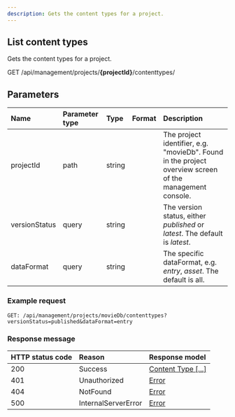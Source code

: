 ```yaml
---
description: Gets the content types for a project.
---
```

## List content types

Gets the content types for a project.

<span class="label label--get">GET</span> /api/management/projects/**{projectId}**/contenttypes/

## Parameters

| Name | Parameter type | Type | Format | Description |
|:-|:-|:-|:-|:-|
| projectId | path | string |  | The project identifier, e.g. "movieDb". Found in the project overview screen of the management console. |
| versionStatus | query | string |  | The version status, either *published* or *latest*. The default is *latest*. |
| dataFormat | query | string |  | The specific dataFormat, e.g. *entry*, *asset*. The default is all. |

### Example request

```http
GET: /api/management/projects/movieDb/contenttypes?versionStatus=published&dataFormat=entry
```

### Response message

| HTTP status code | Reason              | Response model                               |
|:-----------------|:--------------------|:---------------------------------------------|
| 200              | Success             | [Content Type [...]](/model/content-type.md) |
| 401              | Unauthorized        | [Error](/key-concepts/errors.md)             |
| 404              | NotFound            | [Error](/key-concepts/errors.md)             |
| 500              | InternalServerError | [Error](/key-concepts/errors.md)             |

